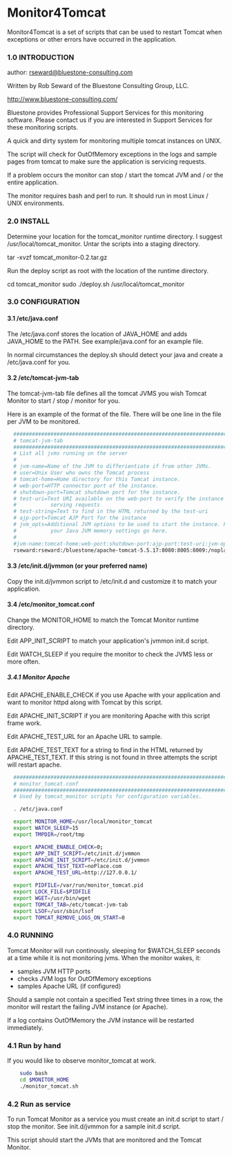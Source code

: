 Monitor4Tomcat
====

Monitor4Tomcat is a set of scripts that can be used to restart Tomcat when exceptions or other errors have occurred in the application.

### 1.0 INTRODUCTION

author: rseward@bluestone-consulting.com

Written by Rob Seward of the Bluestone Consulting Group, LLC.

  http://www.bluestone-consulting.com/

Bluestone provides Professional Support Services for this monitoring 
software. Please contact us if you are interested in Support Services
for these monitoring scripts.

A quick and dirty system for monitoring multiple tomcat instances on UNIX.

The script will check for OutOfMemory exceptions in the logs and sample
pages from tomcat to make sure the application is servicing requests.

If a problem occurs the monitor can stop / start the tomcat JVM and / or the
entire application.

The monitor requires bash and perl to run. It should run in most Linux / UNIX
environments.

### 2.0 INSTALL

Determine your location for the tomcat_monitor runtime directory. I suggest 
/usr/local/tomcat_monitor. Untar the scripts into a staging directory.

  tar -xvzf tomcat_monitor-0.2.tar.gz 

Run the deploy script as root with the location of the runtime directory.
 

  cd tomcat_monitor
  sudo ./deploy.sh /usr/local/tomcat_monitor

### 3.0 CONFIGURATION

#### 3.1 /etc/java.conf

The /etc/java.conf stores the location of JAVA_HOME and adds JAVA_HOME to
the PATH. See example/java.conf for an example file. 

In normal circumstances the deploy.sh should detect your java and create a
/etc/java.conf for you.

#### 3.2 /etc/tomcat-jvm-tab

The tomcat-jvm-tab file defines all the tomcat JVMS you wish Tomcat Monitor
to start / stop / monitor for you.

Here is an example of the format of the file. There will be one line in the 
file per JVM to be monitored. 

```sh
  #########################################################################
  # tomcat-jvm-tab
  #########################################################################
  # List all jvms running on the server
  #
  # jvm-name=Name of the JVM to differientiate if from other JVMs.
  # user=Unix User who owns the Tomcat process
  # tomcat-home=Home directory for this Tomcat instance.
  # web-port=HTTP connector port of the instance.
  # shutdown-port=Tomcat shutdown port for the instance.
  # test-uri=Test URI available on the web-port to verify the instance is 
  #           serving requests
  # test-string=Text to find in the HTML returned by the test-uri
  # ajp-port=Tomcat AJP Port for the instance
  # jvm_opts=Additional JVM options to be used to start the instance. Place 
  #           your Java JVM memory settings go here.
  #
  #jvm-name:tomcat-home:web-port:shutdown-port:ajp-port:test-uri:jvm-opts
  rseward:rseward:/bluestone/apache-tomcat-5.5.17:8080:8005:8009:/noplace/index.html:noPlace.com:-server -Xmx128m:
```

#### 3.3 /etc/init.d/jvmmon (or your preferred name)

  Copy the init.d/jvmmon script to /etc/init.d and customize it to match
    your application.

#### 3.4 /etc/monitor_tomcat.conf

  Change the MONITOR_HOME to match the Tomcat Monitor runtime directory.

  Edit APP_INIT_SCRIPT to match your application's jvmmon init.d script.

  Edit WATCH_SLEEP if you require the monitor to check the JVMS less or 
    more often.

##### 3.4.1 Monitor Apache

  Edit APACHE_ENABLE_CHECK if you use Apache with your application and
    want to monitor httpd along with Tomcat by this script.

  Edit APACHE_INIT_SCRIPT if you are monitoring Apache with this script 
    frame work.

  Edit APACHE_TEST_URL for an Apache URL to sample.

  Edit APACHE_TEST_TEXT for a string to find in the HTML returned by
    APACHE_TEST_TEXT. If this string is not found in three attempts
   the script will restart apache. 

```sh
  ###########################################################################
  # monitor_tomcat.conf
  ###########################################################################
  # Used by tomcat_monitor scripts for configuration variables.

  . /etc/java.conf

  export MONITOR_HOME=/usr/local/monitor_tomcat
  export WATCH_SLEEP=15
  export TMPDIR=/root/tmp

  export APACHE_ENABLE_CHECK=0;
  export APP_INIT_SCRIPT=/etc/init.d/jvmmon
  export APACHE_INIT_SCRIPT=/etc/init.d/jvmmon
  export APACHE_TEST_TEXT=noPlace.com
  export APACHE_TEST_URL=http://127.0.0.1/

  export PIDFILE=/var/run/monitor_tomcat.pid
  export LOCK_FILE=$PIDFILE
  export WGET=/usr/bin/wget 
  export TOMCAT_TAB=/etc/tomcat-jvm-tab
  export LSOF=/usr/sbin/lsof
  export TOMCAT_REMOVE_LOGS_ON_START=0
```

### 4.0 RUNNING

Tomcat Monitor will run continously, sleeping for $WATCH_SLEEP seconds at a
time while it is not monitoring jvms. When the monitor wakes, it: 
  - samples JVM HTTP ports
  - checks JVM logs for OutOfMemory exceptions
  - samples Apache URL (if configured)

Should a sample not contain a specified Text string three times in a row, the
monitor will restart the failing JVM instance (or Apache).

If a log contains OutOfMemory the JVM instance will be restarted immediately.


### 4.1 Run by hand

  If you would like to observe monitor_tomcat at work.

```sh
    sudo bash
    cd $MONITOR_HOME
    ./monitor_tomcat.sh
```

### 4.2 Run as service

  To run Tomcat Monitor as a service you must create an init.d script to
  start / stop the monitor. See init.d/jvmmon for a sample init.d script.

  This script should start the JVMs that are monitored and the Tomcat Monitor.


